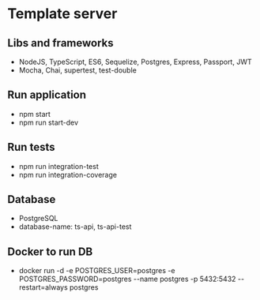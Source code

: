 # Template server 

## Libs and frameworks
 * NodeJS, TypeScript, ES6, Sequelize, Postgres, Express, Passport, JWT
 * Mocha, Chai, supertest, test-double

## Run application
 * npm start
 * npm run start-dev 

## Run tests
 * npm run integration-test
 * npm run integration-coverage
 
## Database
 * PostgreSQL
 * database-name: ts-api, ts-api-test

## Docker to run DB
 *  docker run -d -e POSTGRES_USER=postgres -e POSTGRES_PASSWORD=postgres --name postgres -p 5432:5432 --restart=always postgres
